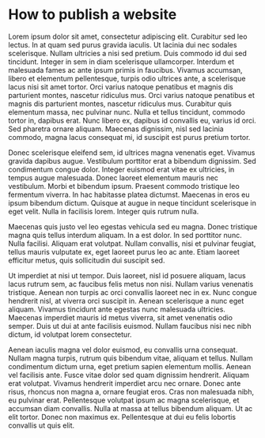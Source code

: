 # How to publish a website

Lorem ipsum dolor sit amet, consectetur adipiscing elit. Curabitur sed leo lectus. In at quam sed purus gravida iaculis. Ut lacinia dui nec sodales scelerisque. Nullam ultricies a nisi sed pretium. Duis commodo id dui sed tincidunt. Integer in sem in diam scelerisque ullamcorper. Interdum et malesuada fames ac ante ipsum primis in faucibus. Vivamus accumsan, libero et elementum pellentesque, turpis odio ultrices ante, a scelerisque lacus nisi sit amet tortor. Orci varius natoque penatibus et magnis dis parturient montes, nascetur ridiculus mus. Orci varius natoque penatibus et magnis dis parturient montes, nascetur ridiculus mus. Curabitur quis elementum massa, nec pulvinar nunc. Nulla et tellus tincidunt, commodo tortor in, dapibus erat. Nunc libero ex, dapibus id convallis eu, varius id orci. Sed pharetra ornare aliquam. Maecenas dignissim, nisl sed lacinia commodo, magna lacus consequat mi, id suscipit est purus pretium tortor.

Donec scelerisque eleifend sem, id ultrices magna venenatis eget. Vivamus gravida dapibus augue. Vestibulum porttitor erat a bibendum dignissim. Sed condimentum congue dolor. Integer euismod erat vitae ex ultricies, in tempus augue malesuada. Donec laoreet elementum mauris nec vestibulum. Morbi et bibendum ipsum. Praesent commodo tristique leo fermentum viverra. In hac habitasse platea dictumst. Maecenas in eros eu ipsum bibendum dictum. Quisque at augue in neque tincidunt scelerisque in eget velit. Nulla in facilisis lorem. Integer quis rutrum nulla.

Maecenas quis justo vel leo egestas vehicula sed eu magna. Donec tristique magna quis tellus interdum aliquam. In a est dolor. In sed porttitor nunc. Nulla facilisi. Aliquam erat volutpat. Nullam convallis, nisi et pulvinar feugiat, tellus mauris vulputate ex, eget laoreet purus leo ac ante. Etiam laoreet efficitur metus, quis sollicitudin dui suscipit sed.

Ut imperdiet at nisi ut tempor. Duis laoreet, nisl id posuere aliquam, lacus lacus rutrum sem, ac faucibus felis metus non nisi. Nullam varius venenatis tristique. Aenean non turpis ac orci convallis laoreet nec in ex. Nunc congue hendrerit nisl, at viverra orci suscipit in. Aenean scelerisque a nunc eget aliquam. Vivamus tincidunt ante egestas nunc malesuada ultricies. Maecenas imperdiet mauris id metus viverra, sit amet venenatis odio semper. Duis ut dui at ante facilisis euismod. Nullam faucibus nisi nec nibh dictum, id volutpat lorem consectetur.

Aenean iaculis magna vel dolor euismod, eu convallis urna consequat. Nullam magna turpis, rutrum quis bibendum vitae, aliquam et tellus. Nullam condimentum dictum urna, eget pretium sapien elementum mollis. Aenean vel facilisis ante. Fusce vitae dolor sed quam dignissim hendrerit. Aliquam erat volutpat. Vivamus hendrerit imperdiet arcu nec ornare. Donec ante risus, rhoncus non magna a, ornare feugiat eros. Cras non malesuada nibh, eu pulvinar erat. Pellentesque volutpat ipsum ac magna scelerisque, et accumsan diam convallis. Nulla at massa at tellus bibendum aliquam. Ut ac elit tortor. Donec non maximus ex. Pellentesque at dui eu felis lobortis convallis ut quis elit.